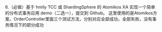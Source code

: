 6.（必做）基于 hmily TCC 或 ShardingSphere 的 Atomikos XA 实现一个简单的分布式事务应用 demo（二选一），提交到 Github。
这里使用的是Atomikos方案，OrderController里面三个测试方法，分别对应全部成功，全部失败，没有事务情况下的部分成功